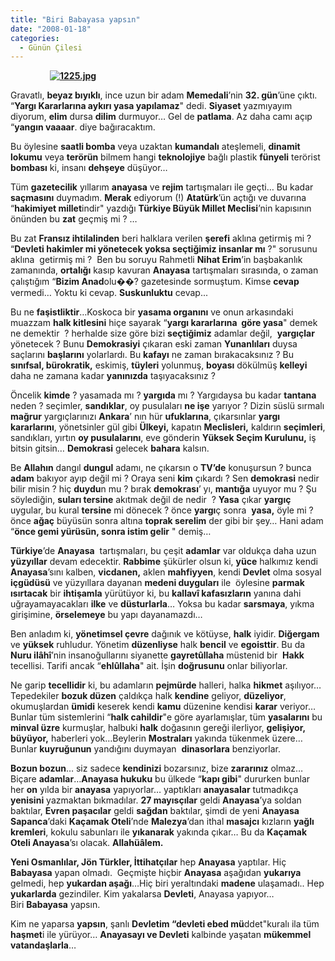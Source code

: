 ```yaml
---
title: "Biri Babayasa yapsın"
date: "2008-01-18"
categories: 
  - Günün Çilesi
---
```


                **[![1225.jpg](/uploads/2008/01/1225.jpg)](/uploads/2008/01/1225.jpg "1225.jpg")**

Gravatlı, **beyaz bıyıklı**, ince uzun bir adam **Memedali**’nin **32\. gün**’üne çıktı. “**Yargı Kararlarına aykırı yasa yapılamaz**" dedi. **Siyaset** yazmıyayım diyorum, **elim** dursa **dilim** durmuyor… Gel de **patlama**. Az daha camı açıp “**yangın vaaaar**. diye bağıracaktım.

Bu öylesine **saatli bomba** veya uzaktan **kumandalı** ateşlemeli, **dinamit lokumu** veya **terörün** bilmem hangi **teknolojiye** bağlı plastik **fünyeli** terörist **bombası** ki, insanı **dehşeye** düşüyor…

Tüm **gazetecilik** yıllarım **anayasa** ve **rejim** tartışmaları ile geçti… Bu kadar **saçmasını** duymadım. **Merak** ediyorum (!) **Atatürk**’ün açtığı ve duvarına “**hakimiyet millet**indir" yazdığı **Türkiye Büyük Millet Meclisi**’nin kapısının önünden bu **zat** geçmiş mi ? …

Bu zat **Fransız ihtilalinden** beri halklara verilen **şerefi** aklına getirmiş mi ? “**Devleti hakimler mi yönetecek yoksa seçtiğimiz insanlar mı** ?" sorusunu aklına  getirmiş mi ?  Ben bu soruyu Rahmetli **Nihat Erim**’in başbakanlık zamanında, **ortalığı** kasıp kavuran **Anayasa** tartışmaları sırasında, o zaman çalıştığım “**Bizim Anad**olu��? gazetesinde sormuştum. Kimse **cevap** vermedi… Yoktu ki cevap. **Suskunluktu** cevap...

Bu ne **faşistliktir**…Koskoca bir **yasama organını** ve onun arkasındaki muazzam **halk kitlesini** hiçe sayarak “**yargı kararlarına  göre yasa**" demek ne demektir  ? herhalde size göre bizi **seçtiğimiz** adamlar değil,  **yargıçlar** yönetecek ? Bunu **Demokrasiyi** çıkaran eski zaman **Yunanlıları** duysa saçlarını **başlarını** yolarlardı. Bu **kafayı** ne zaman bırakacaksınız ? Bu **sınıfsal, bürokratik,** eskimiş, **tüyleri** yolunmuş, **boyası** dökülmüş **kelleyi** daha ne zamana kadar **yanınızda** taşıyacaksınız ?

Öncelik **kimde** ? yasamada mı ? **yargıda** mı ? Yargıdaysa bu kadar **tantana** neden ? seçimler, **sandıklar**, oy pusulaları **ne işe** yarıyor ? Dizin süslü sırmalı **mağrur** yargıçlarınızı **Ankara**’ nın hür **ufuklarına**, çıkarsınlar **yargı kararlarını**, yönetsinler gül gibi **Ülkeyi,** kapatın **Meclisleri,** kaldırın **seçimleri**, sandıkları, yırtın **oy pusulalarını**, eve gönderin **Yüksek Seçim Kurulunu,** iş bitsin gitsin… **Demokrasi** gelecek **bahara** kalsın.

Be **Allahın** dangıl **dungul** adamı, ne çıkarsın o **TV’de** konuşursun ? bunca **adam** bakıyor ayıp değil mi ? Oraya seni **kim** çıkardı ? Sen **demokrasi** nedir bilir misin ? hiç **duydu**n mu ? bırak **demokrası**’ yı, **mantığa** uyuyor mu ? Şu söylediğin, **suları tersine** akıtmak değil de nedir  ? **Yasa** çıkar **yargıç** uygular, bu kural **tersine** mi dönecek ? önce **yargı**ç sonra  **yasa,** öyle mi ? önce **ağaç** büyüsün sonra altına **toprak serelim** der gibi bir şey… Hani adam “**önce gemi yürüsün, sonra istim gelir** " demiş…

**Türkiye**’de **Anayasa**  tartışmaları, bu çeşit **adamlar** var oldukça daha uzun **yüzyıllar** devam edecektir. **Rabbime** şükürler olsun ki, **yüce** halkımız kendi **Anayasa**’sını kalben, **vicdanen,** aklen **mahfiyyen**, kendi **Devlet** olma sosyal **içgüdüsü** ve yüzyıllara dayanan **medeni duyguları** ile  öylesine **parmak ısırtacak** bir **ihtişamla** yürütüyor ki, bu **kallavî kafasızların** yanına dahi uğrayamayacakları **ilke** ve **düsturlarla**… Yoksa bu kadar **sarsmaya**, yıkma girişimine, **örselemeye** bu yapı dayanamazdı…

Ben anladım ki, **yönetimsel çevre** dağınık ve kötüyse, **halk** iyidir. **Diğergam** ve **yüksek** ruhludur. Yönetim **düzenliyse** halk **bencil** ve **egoisttir**. Bu da **Nuru ilâhî**’nin insanoğullarını siyanette **gayretûllaha** müstenid bir  **Hakk** tecellisi. Tarifi ancak “**ehlûllaha**" ait. İşin **doğrusunu** onlar biliyorlar.

Ne garip **tecellidir** ki, bu adamların **pejmürde** halleri, halka **hikmet** aşılıyor… Tepedekiler **bozuk düzen** çaldıkça halk **kendine** geliyor, **düzeliyor**, okumuşlardan **ümidi** keserek kendi **kamu** düzenine kendisi **karar** veriyor… Bunlar tüm sistemlerini “**halk cahildir**"e göre ayarlamışlar, tüm **yasalarını** bu **minval üzre** kurmuşlar, halbuki **halk** doğasının gereği ilerliyor, **gelişiyor, büyüyor,** haberleri yok…Beylerin **Mostraları** yakında tükenmek üzere… Bunlar **kuyruğunun** yandığını duymayan  **dinasorlara** benziyorlar.

**Bozun bozun**… siz sadece **kendinizi** bozarsınız, bize **zararınız** olmaz…Biçare **adamlar**…**Anayasa hukuku** bu ülkede “**kapı gibi**" dururken bunlar her **on** yılda bir **anayasa** yapıyorlar… yaptıkları **anayasalar** tutmadıkça **yenisini** yazmaktan bıkmadılar. **27 mayısçılar** geldi **Anayasa**’ya soldan baktılar, **Evren paşacılar** geldi **sağdan** baktılar, şimdi de yeni **Anayasa** **Sapanca**’daki **Kaçamak Oteli**’nde **Malezya**’dan ithal **masajcı** kızların **yağlı kremleri**, kokulu sabunları ile **yıkanarak** yakında çıkar… Bu da **Kaçamak Oteli Anayasa**’sı olacak. **Allahüâlem.**

**Yeni Osmanlılar, Jön Türkler, İttihatçılar** hep **Anayasa** yaptılar. Hiç **Babayasa** yapan olmadı.  Geçmişte hiçbir **Anayasa** aşağıdan **yukarıya** gelmedi, hep **yukardan aşağı**…Hiç biri yeraltındaki **madene** ulaşamadı.. Hep **yukarlarda** gezindiler. Kim yakalarsa **Devleti**, Anayasa yapıyor… Biri **Babayasa** yapsın.

Kim ne yaparsa **yapsın**, şanlı **Devletim “devleti ebed mü**ddet"kuralı ila tüm **haşmet**i ile yürüyor… **Anayasayı ve Devleti** kalbinde yaşatan **mükemmel vatandaşlarla**…
